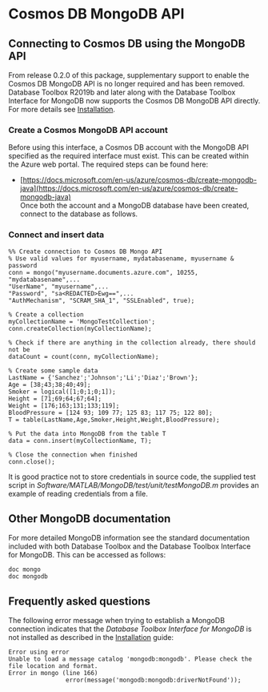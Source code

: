 # Cosmos DB MongoDB API

## Connecting to Cosmos DB using the MongoDB API

From release 0.2.0 of this package, supplementary support to enable the Cosmos DB MongoDB API is no longer required and has been removed. Database Toolbox R2019b and later along with the Database Toolbox Interface for MongoDB now supports the Cosmos DB MongoDB API directly. For more details see  [Installation](Installation.md).

### Create a Cosmos MongoDB API account
Before using this interface, a Cosmos DB account with the MongoDB API specified as the required interface must exist. This can be created within the Azure web portal. The required steps can be found here:
* [https://docs.microsoft.com/en-us/azure/cosmos-db/create-mongodb-java](https://docs.microsoft.com/en-us/azure/cosmos-db/create-mongodb-java)    
Once both the account and a MongoDB database have been created, connect to the database as follows.

### Connect and insert data
```
%% Create connection to Cosmos DB Mongo API
% Use valid values for myusername, mydatabasename, myusername & password
conn = mongo("myusername.documents.azure.com", 10255, "mydatabasename",...
"UserName", "myusername",...
"Password", "sa<REDACTED>Ewg==",...
"AuthMechanism", "SCRAM_SHA_1", "SSLEnabled", true);

% Create a collection
myCollectionName = 'MongoTestCollection';
conn.createCollection(myCollectionName);

% Check if there are anything in the collection already, there should not be
dataCount = count(conn, myCollectionName);

% Create some sample data
LastName = {'Sanchez';'Johnson';'Li';'Diaz';'Brown'};
Age = [38;43;38;40;49];
Smoker = logical([1;0;1;0;1]);
Height = [71;69;64;67;64];
Weight = [176;163;131;133;119];
BloodPressure = [124 93; 109 77; 125 83; 117 75; 122 80];
T = table(LastName,Age,Smoker,Height,Weight,BloodPressure);

% Put the data into MongoDB from the table T
data = conn.insert(myCollectionName, T);

% Close the connection when finished
conn.close();
```
It is good practice not to store credentials in source code, the supplied test script in *Software/MATLAB/MongoDB/test/unit/testMongoDB.m* provides an example of reading credentials from a file.

## Other MongoDB documentation
For more detailed MongoDB information see the standard documentation included with both Database Toolbox and the Database Toolbox Interface for MongoDB. This can be accessed as follows:
```
doc mongo
doc mongodb
```

## Frequently asked questions

The following error message when trying to establish a MongoDB connection indicates that the *Database Toolbox Interface for MongoDB* is not installed as described in the [Installation](Installation.md) guide:
```
Error using error
Unable to load a message catalog 'mongodb:mongodb'. Please check the file location and format.
Error in mongo (line 166)
                error(message('mongodb:mongodb:driverNotFound'));
```

[//]: #  (Copyright 2018-2021, The MathWorks, Inc.)
